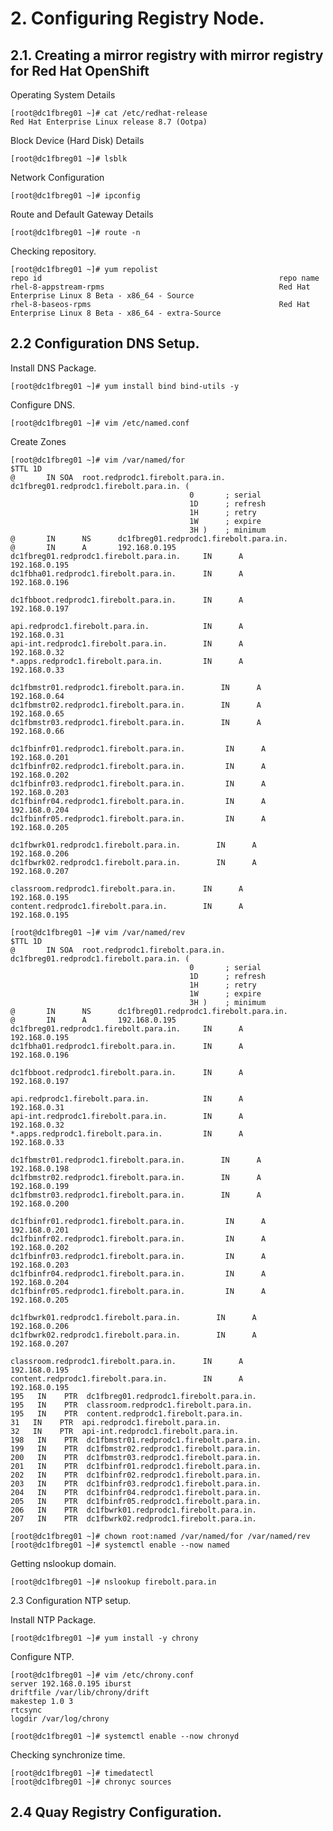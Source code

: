 # 2. Configuring Registry Node.

## 2.1. Creating a mirror registry with mirror registry for Red Hat OpenShift

Operating System Details

    [root@dc1fbreg01 ~]# cat /etc/redhat-release
    Red Hat Enterprise Linux release 8.7 (Ootpa)

Block Device (Hard Disk) Details
 
    [root@dc1fbreg01 ~]# lsblk

Network Configuration

    [root@dc1fbreg01 ~]# ipconfig

Route and Default Gateway Details

    [root@dc1fbreg01 ~]# route -n 

Checking repository. 

    [root@dc1fbreg01 ~]# yum repolist 
    repo id                                                     repo name
    rhel-8-appstream-rpms                                       Red Hat Enterprise Linux 8 Beta - x86_64 - Source
    rhel-8-baseos-rpms                                          Red Hat Enterprise Linux 8 Beta - x86_64 - extra-Source
    

## 2.2 Configuration DNS Setup.

Install DNS Package. 

    [root@dc1fbreg01 ~]# yum install bind bind-utils -y 

Configure DNS. 

    [root@dc1fbreg01 ~]# vim /etc/named.conf 


Create Zones 

    [root@dc1fbreg01 ~]# vim /var/named/for
    $TTL 1D
    @       IN SOA  root.redprodc1.firebolt.para.in. dc1fbreg01.redprodc1.firebolt.para.in. (
                                            0       ; serial
                                            1D      ; refresh
                                            1H      ; retry
                                            1W      ; expire
                                            3H )    ; minimum
    @       IN      NS      dc1fbreg01.redprodc1.firebolt.para.in.
    @       IN      A       192.168.0.195
    dc1fbreg01.redprodc1.firebolt.para.in.     IN      A       192.168.0.195
    dc1fbha01.redprodc1.firebolt.para.in.      IN      A       192.168.0.196
    
    dc1fbboot.redprodc1.firebolt.para.in.      IN      A       192.168.0.197
    
    api.redprodc1.firebolt.para.in.            IN      A       192.168.0.31
    api-int.redprodc1.firebolt.para.in.        IN      A       192.168.0.32
    *.apps.redprodc1.firebolt.para.in.         IN      A       192.168.0.33
    
    dc1fbmstr01.redprodc1.firebolt.para.in.        IN      A       192.168.0.64
    dc1fbmstr02.redprodc1.firebolt.para.in.        IN      A       192.168.0.65
    dc1fbmstr03.redprodc1.firebolt.para.in.        IN      A       192.168.0.66
    
    dc1fbinfr01.redprodc1.firebolt.para.in.         IN      A       192.168.0.201
    dc1fbinfr02.redprodc1.firebolt.para.in.         IN      A       192.168.0.202
    dc1fbinfr03.redprodc1.firebolt.para.in.         IN      A       192.168.0.203
    dc1fbinfr04.redprodc1.firebolt.para.in.         IN      A       192.168.0.204
    dc1fbinfr05.redprodc1.firebolt.para.in.         IN      A       192.168.0.205
    
    dc1fbwrk01.redprodc1.firebolt.para.in.        IN      A       192.168.0.206
    dc1fbwrk02.redprodc1.firebolt.para.in.        IN      A       192.168.0.207
    
    classroom.redprodc1.firebolt.para.in.      IN      A       192.168.0.195
    content.redprodc1.firebolt.para.in.        IN      A       192.168.0.195

    [root@dc1fbreg01 ~]# vim /var/named/rev 
    $TTL 1D
    @       IN SOA  root.redprodc1.firebolt.para.in. dc1fbreg01.redprodc1.firebolt.para.in. (
                                            0       ; serial
                                            1D      ; refresh
                                            1H      ; retry
                                            1W      ; expire
                                            3H )    ; minimum
    @       IN      NS      dc1fbreg01.redprodc1.firebolt.para.in.
    @       IN      A       192.168.0.195
    dc1fbreg01.redprodc1.firebolt.para.in.     IN      A       192.168.0.195
    dc1fbha01.redprodc1.firebolt.para.in.      IN      A       192.168.0.196
    
    dc1fbboot.redprodc1.firebolt.para.in.      IN      A       192.168.0.197
    
    api.redprodc1.firebolt.para.in.            IN      A       192.168.0.31
    api-int.redprodc1.firebolt.para.in.        IN      A       192.168.0.32
    *.apps.redprodc1.firebolt.para.in.         IN      A       192.168.0.33
    
    dc1fbmstr01.redprodc1.firebolt.para.in.        IN      A       192.168.0.198
    dc1fbmstr02.redprodc1.firebolt.para.in.        IN      A       192.168.0.199
    dc1fbmstr03.redprodc1.firebolt.para.in.        IN      A       192.168.0.200
    
    dc1fbinfr01.redprodc1.firebolt.para.in.         IN      A       192.168.0.201
    dc1fbinfr02.redprodc1.firebolt.para.in.         IN      A       192.168.0.202
    dc1fbinfr03.redprodc1.firebolt.para.in.         IN      A       192.168.0.203
    dc1fbinfr04.redprodc1.firebolt.para.in.         IN      A       192.168.0.204
    dc1fbinfr05.redprodc1.firebolt.para.in.         IN      A       192.168.0.205
    
    dc1fbwrk01.redprodc1.firebolt.para.in.        IN      A       192.168.0.206
    dc1fbwrk02.redprodc1.firebolt.para.in.        IN      A       192.168.0.207
    
    classroom.redprodc1.firebolt.para.in.      IN      A       192.168.0.195
    content.redprodc1.firebolt.para.in.        IN      A       192.168.0.195
    195   IN    PTR  dc1fbreg01.redprodc1.firebolt.para.in.
    195   IN    PTR  classroom.redprodc1.firebolt.para.in.
    195   IN    PTR  content.redprodc1.firebolt.para.in.
    31   IN    PTR  api.redprodc1.firebolt.para.in.
    32   IN    PTR  api-int.redprodc1.firebolt.para.in.
    198   IN    PTR  dc1fbmstr01.redprodc1.firebolt.para.in.
    199   IN    PTR  dc1fbmstr02.redprodc1.firebolt.para.in.
    200   IN    PTR  dc1fbmstr03.redprodc1.firebolt.para.in.
    201   IN    PTR  dc1fbinfr01.redprodc1.firebolt.para.in.
    202   IN    PTR  dc1fbinfr02.redprodc1.firebolt.para.in.
    203   IN    PTR  dc1fbinfr03.redprodc1.firebolt.para.in.
    204   IN    PTR  dc1fbinfr04.redprodc1.firebolt.para.in.
    205   IN    PTR  dc1fbinfr05.redprodc1.firebolt.para.in.
    206   IN    PTR  dc1fbwrk01.redprodc1.firebolt.para.in.
    207   IN    PTR  dc1fbwrk02.redprodc1.firebolt.para.in.

    [root@dc1fbreg01 ~]# chown root:named /var/named/for /var/named/rev
    [root@dc1fbreg01 ~]# systemctl enable --now named 
   
Getting nslookup domain.

    [root@dc1fbreg01 ~]# nslookup firebolt.para.in

2.3 Configuration NTP setup. 

Install NTP Package. 

    [root@dc1fbreg01 ~]# yum install -y chrony

Configure NTP. 

    [root@dc1fbreg01 ~]# vim /etc/chrony.conf 
    server 192.168.0.195 iburst
    driftfile /var/lib/chrony/drift
    makestep 1.0 3
    rtcsync
    logdir /var/log/chrony

    [root@dc1fbreg01 ~]# systemctl enable --now chronyd
   
Checking synchronize time.

    [root@dc1fbreg01 ~]# timedatectl 
    [root@dc1fbreg01 ~]# chronyc sources


## 2.4 Quay Registry Configuration.

